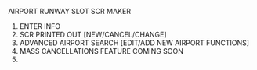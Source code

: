 AIRPORT RUNWAY SLOT SCR MAKER

1. ENTER INFO
2. SCR PRINTED OUT [NEW/CANCEL/CHANGE]
3. ADVANCED AIRPORT SEARCH [EDIT/ADD NEW AIRPORT FUNCTIONS]
4. MASS CANCELLATIONS FEATURE COMING SOON
5. 
